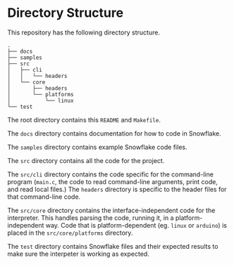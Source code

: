# Directory Structure

This repository has the following directory structure.

```
.
├── docs
├── samples
├── src
│   ├── cli
│   │   └── headers
│   └── core
│       ├── headers
│       └── platforms
│           └── linux
└── test
```

The root directory contains this `README` and `Makefile`.

The `docs` directory contains documentation for how to code in Snowflake.

The `samples` directory contains example Snowflake code files.

The `src` directory contains all the code for the project. 

The `src/cli` directory contains the code specific for the command-line program 
(`main.c`, the code to read command-line arguments, print code, and read local files.) 
The `headers` directory is specific to the header files for that command-line code.

The `src/core` directory contains the interface-independent code for the interpreter.
This handles parsing the code, running it, in a platform-independent way. Code
that is platform-dependent (eg. `linux` or `arduino`) is placed in the `src/core/platforms`
directory.

The `test` directory contains Snowflake files and their expected results to make
sure the interpeter is working as expected.
